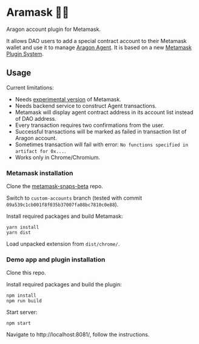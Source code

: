 # Aramask 🦅🦊

Aragon account plugin for Metamask.

It allows DAO users to add a special contract account to their Metamask wallet and use it to manage [Aragon Agent](https://help.aragon.org/article/37-agent). It is based on a new [Metamask Plugin System](https://github.com/MetaMask/metamask-snaps-beta/wiki/Motivation).

## Usage

Current limitations:

- Needs [experimental version](https://github.com/MetaMask/metamask-snaps-beta) of Metamask.
- Needs backend service to construct Agent transactions.
- Metamask will display agent contract address in its account list instead of DAO address.
- Every transaction requires two confirmations from the user.
- Successful transactions will be marked as failed in transaction list of Aragon account.
- Sometimes transaction will fail with error: `No functions specified in artifact for 0x...`.
- Works only in Chrome/Chromium.

### Metamask installation

Clone the [metamask-snaps-beta](https://github.com/MetaMask/metamask-snaps-beta) repo.

Switch to `custom-accounts` branch (tested with commit `09a539c1cb001f8f035b37007fa08bc7810c0e88`).

Install required packages and build Metamask:

```
yarn install
yarn dist
```

Load unpacked extension from `dist/chrome/`.

### Demo app and plugin installation

Clone this repo.

Install required packages and build the plugin:

```
npm install
npm run build
```

Start server:

```
npm start
```

Navigate to http://localhost:8081/, follow the instructions.
